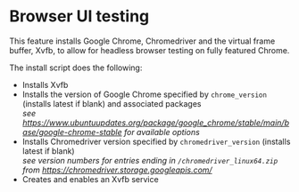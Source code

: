 # Browser UI testing

This feature installs Google Chrome, Chromedriver and the virtual frame buffer, Xvfb, to allow for headless browser testing on fully featured Chrome.

The install script does the following:
 - Installs Xvfb
 - Installs the version of Google Chrome specified by `chrome_version` (installs latest if blank) and associated packages
   <br/>_see https://www.ubuntuupdates.org/package/google_chrome/stable/main/base/google-chrome-stable for available options_
 - Installs  Chromedriver version specified by `chromedriver_version` (installs latest if blank)
   <br/>_see version numbers for entries ending in `/chromedriver_linux64.zip` from https://chromedriver.storage.googleapis.com/_
 - Creates and enables an Xvfb service
